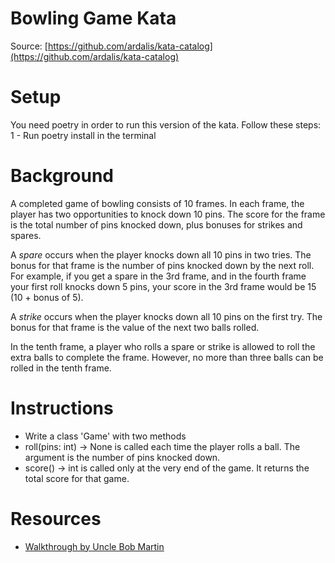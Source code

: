 Bowling Game Kata
============
Source: [https://github.com/ardalis/kata-catalog](https://github.com/ardalis/kata-catalog)


# Setup #

You need poetry in order to run this version of the kata.
Follow these steps:
1 - Run poetry install in the terminal

# Background #

A completed game of bowling consists of 10 frames. In each frame, the player has two opportunities to knock down 10 pins. The score for the frame is the total number of pins knocked down, plus bonuses for strikes and spares.

A *spare* occurs when the player knocks down all 10 pins in two tries. The bonus for that frame is the number of pins knocked down by the next roll. For example, if you get a spare in the 3rd frame, and in the fourth frame your first roll knocks down 5 pins, your score in the 3rd frame would be 15 (10 + bonus of 5).

A *strike* occurs when the player knocks down all 10 pins on the first try. The bonus for that frame is the value of the next two balls rolled.

In the tenth frame, a player who rolls a spare or strike is allowed to roll the extra balls to complete the frame. However, no more than three balls can be rolled in the tenth frame.

# Instructions #
- Write a class 'Game' with two methods
- roll(pins: int) -> None is called each time the player rolls a ball. The argument is the number of pins knocked down.
- score() -> int is called only at the very end of the game. It returns the total score for that game.

# Resources #
- [Walkthrough by Uncle Bob Martin](http://butunclebob.com/ArticleS.UncleBob.TheBowlingGameKata)